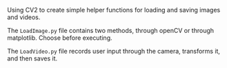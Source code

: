 Using CV2 to create simple helper functions for loading and saving images and videos.

The `LoadImage.py` file contains two methods, through openCV or through matplotlib. Choose before executing.

The `LoadVideo.py` file records user input through the camera, transforms it, and then saves it.
